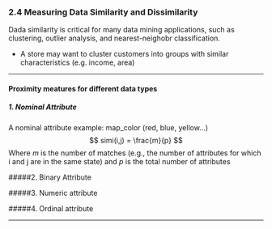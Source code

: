 ### 2.4 Measuring Data Similarity and Dissimilarity

Dada similarity is critical for many data mining applications, such as clustering,  outlier analysis, and nearest-neighobr classification.

- A store may want to cluster customers into groups with similar characteristics (e.g. income, area)

---

#### Proximity meatures for different data types

##### 1. Nominal Attribute

A nominal attribute example: map_color (red, blue, yellow...)
$$
simi(i,j) = \frac{m}{p}
$$
Where $m$ is the number of matches (e.g., the number of attributes for which i and j are in the same state) and $p$ is the total number of attributes

#####2. Binary Attribute



#####3. Numeric attribute



#####4. Ordinal attribute



---

